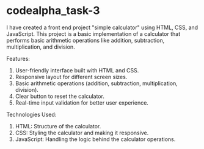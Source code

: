 # codealpha_task-3

I have created a front end project "simple calculator" using HTML, CSS, and JavaScript. This project is a basic implementation of a calculator that performs basic arithmetic operations like addition, subtraction, multiplication, and division.

Features:
   1. User-friendly interface built with HTML and CSS.
   2. Responsive layout for different screen sizes.
   3. Basic arithmetic operations (addition, subtraction, multiplication, division).
   4. Clear button to reset the calculator.
   5. Real-time input validation for better user experience.

Technologies Used:
   1. HTML: Structure of the calculator.
   2. CSS: Styling the calculator and making it responsive. 
   3. JavaScript: Handling the logic behind the calculator operations.
